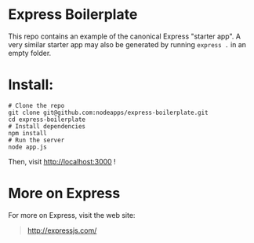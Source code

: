 # Express Boilerplate

This repo contains an example of the canonical Express "starter app". A very
similar starter app may also be generated by running `express .` in an empty
folder.

# Install:

    # Clone the repo
    git clone git@github.com:nodeapps/express-boilerplate.git
    cd express-boilerplate
    # Install dependencies
    npm install
    # Run the server
    node app.js

Then, visit <http://localhost:3000> !

# More on Express

For more on Express, visit the web site:

> <http://expressjs.com/>
